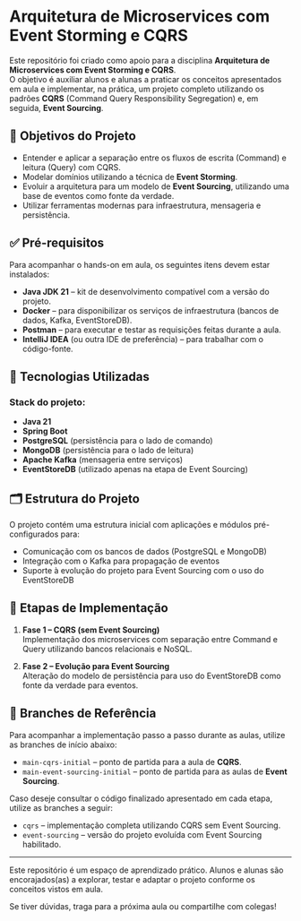 # Arquitetura de Microservices com Event Storming e CQRS

Este repositório foi criado como apoio para a disciplina **Arquitetura de Microservices com Event Storming e CQRS**.  
O objetivo é auxiliar alunos e alunas a praticar os conceitos apresentados em aula e implementar, na prática, um projeto completo utilizando os padrões **CQRS** (Command Query Responsibility Segregation) e, em seguida, **Event Sourcing**.

## 🎯 Objetivos do Projeto

- Entender e aplicar a separação entre os fluxos de escrita (Command) e leitura (Query) com CQRS.
- Modelar domínios utilizando a técnica de **Event Storming**.
- Evoluir a arquitetura para um modelo de **Event Sourcing**, utilizando uma base de eventos como fonte da verdade.
- Utilizar ferramentas modernas para infraestrutura, mensageria e persistência.

## ✅ Pré-requisitos

Para acompanhar o hands-on em aula, os seguintes itens devem estar instalados:

- **Java JDK 21** – kit de desenvolvimento compatível com a versão do projeto.
- **Docker** – para disponibilizar os serviços de infraestrutura (bancos de dados, Kafka, EventStoreDB).
- **Postman** – para executar e testar as requisições feitas durante a aula.
- **IntelliJ IDEA** (ou outra IDE de preferência) – para trabalhar com o código-fonte.

## 🧰 Tecnologias Utilizadas

### Stack do projeto:

- **Java 21**
- **Spring Boot**
- **PostgreSQL** (persistência para o lado de comando)
- **MongoDB** (persistência para o lado de leitura)
- **Apache Kafka** (mensageria entre serviços)
- **EventStoreDB** (utilizado apenas na etapa de Event Sourcing)

## 🗂 Estrutura do Projeto

O projeto contém uma estrutura inicial com aplicações e módulos pré-configurados para:

- Comunicação com os bancos de dados (PostgreSQL e MongoDB)
- Integração com o Kafka para propagação de eventos
- Suporte à evolução do projeto para Event Sourcing com o uso do EventStoreDB

## 🚧 Etapas de Implementação

1. **Fase 1 – CQRS (sem Event Sourcing)**  
   Implementação dos microservices com separação entre Command e Query utilizando bancos relacionais e NoSQL.

2. **Fase 2 – Evolução para Event Sourcing**  
   Alteração do modelo de persistência para uso do EventStoreDB como fonte da verdade para eventos.

## 🌿 Branches de Referência

Para acompanhar a implementação passo a passo durante as aulas, utilize as
branches de início abaixo:

- `main-cqrs-initial` – ponto de partida para a aula de **CQRS**.
- `main-event-sourcing-initial` – ponto de partida para as aulas de
  **Event Sourcing**.

Caso deseje consultar o código finalizado apresentado em cada etapa, utilize as
branches a seguir:

- `cqrs` – implementação completa utilizando CQRS sem Event Sourcing.
- `event-sourcing` – versão do projeto evoluída com Event Sourcing habilitado.

---

Este repositório é um espaço de aprendizado prático. Alunos e alunas são encorajados(as) a explorar, testar e adaptar o projeto conforme os conceitos vistos em aula.

Se tiver dúvidas, traga para a próxima aula ou compartilhe com colegas!
